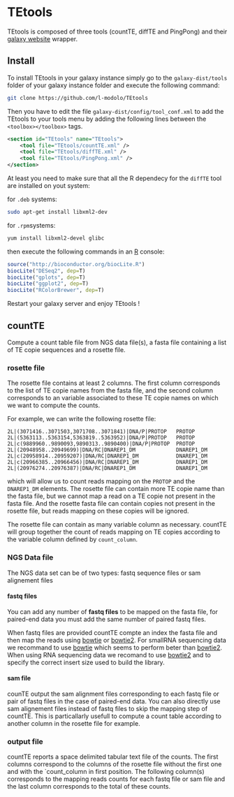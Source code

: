 # TEtools

TEtools is composed of three tools (countTE, diffTE and PingPong) and their [galaxy website](http://getgalaxy.org/) wrapper.

## Install

To install TEtools in your galaxy instance
simply go to the `galaxy-dist/tools` folder of your galaxy instance folder and execute the following command:

```sh
git clone https://github.com/l-modolo/TEtools
```

Then you have to edit the file `galaxy-dist/config/tool_conf.xml` to add the TEtools to your tools menu by adding the following lines between the `<toolbox></toolbox>` tags.
```xml
<section id="TEtools" name="TEtools">
    <tool file="TEtools/countTE.xml" />
    <tool file="TEtools/diffTE.xml" />
    <tool file="TEtools/PingPong.xml" />
</section>
```
At least you need to make sure that all the R dependecy for the `diffTE` tool are installed on yout system:

for `.deb` systems:
```sh
sudo apt-get install libxml2-dev
```
for `.rpm`systems:
```sh
yum install libxml2-devel glibc
```

then execute the following commands in an [R](http://cran.r-project.org/) console:
```R
source("http://bioconductor.org/biocLite.R")
biocLite("DESeq2", dep=T)
biocLite("gplots", dep=T)
biocLite("ggplot2", dep=T)
biocLite("RColorBrewer", dep=T)
```

Restart your galaxy server and enjoy TEtools !

## countTE

Compute a count table file from NGS data file(s), a fasta file containing a list of TE copie sequences and a rosette file.

### rosette file
The rosette file contains at least 2 columns. The first column corresponds to the list of TE copie names from the fasta file, and the second column corresponds to an variable associated to these TE copie names on which we want to compute the counts.

For example, we can write the following rosette file:
```
2L|(3071416..3071503,3071708..3071841)|DNA/P|PROTOP   PROTOP
2L|(5363113..5363154,5363819..5363952)|DNA/P|PROTOP   PROTOP
2L|c(9889960..9890093,9890313..9890400)|DNA/P|PROTOP  PROTOP
2L|(20948958..20949699)|DNA/RC|DNAREP1_DM             DNAREP1_DM
2L|c(20958914..20959207)|DNA/RC|DNAREP1_DM            DNAREP1_DM
2L|c(20966385..20966456)|DNA/RC|DNAREP1_DM            DNAREP1_DM
2L|(20976274..20976387)|DNA/RC|DNAREP1_DM             DNAREP1_DM
```

which will allow us to count reads mapping on the `PROTOP` and the `DNAREP1_DM` elements.
The rosette file can contain more TE copie name than the fasta file, but we cannot map a read on a TE copie not present in the fasta file.
And the rosette fasta file can contain copies not present in the rosette file, but reads mapping on these copies will be ignored.

The rosette file can contain as many variable column as necessary.
countTE will group together the count of reads mapping on TE copies according to the variable column defined by `count_column`.

### NGS Data file

The NGS data set can be of two types: fastq sequence files or sam alignement files

#### fastq files
You can add any number of **fastq files** to be mapped on the fasta file, for paired-end data you must add the same number of paired fastq files.

When fastq files are provided countTE compte an index the fasta file and then map the reads using [bowtie](http://bowtie-bio.sourceforge.net/index.shtml) or [bowtie2](http://bowtie-bio.sourceforge.net/bowtie2/index.shtml).
For smallRNA sequencing data we recommand to use [bowtie](http://bowtie-bio.sourceforge.net/index.shtml) which seems to perform beter than [bowtie2](http://bowtie-bio.sourceforge.net/bowtie2/index.shtml).
When using RNA sequencing data we recomand to use [bowtie2](http://bowtie-bio.sourceforge.net/bowtie2/index.shtml) and to specify the correct insert size used to build the library.

#### sam file
counTE output the sam alignment files corresponding to each fastq file or pair of fastq files in the case of paired-end data.
You can also directly use sam alignement files instead of fastq files to skip the mapping step of countTE.
This is particallarly usefull to compute a count table according to another column in the rosette file for example.

### output file
countTE reports a space delimited tabular text file of the counts.
The first columns correspond to the columns of the rosette file without the first one and with the `count_column in first position.
The following column(s) corresponds to the mapping reads counts for each fastq file or sam file and the last column corresponds to the total of these counts.




